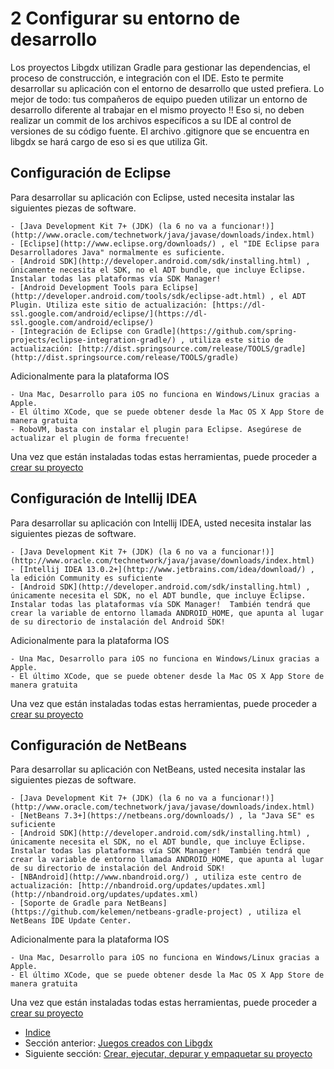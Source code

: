 # 2 Configurar su entorno de desarrollo

Los proyectos Libgdx utilizan Gradle para gestionar las dependencias, el proceso de construcción, e integración con el IDE. Esto te permite desarrollar su aplicación con el entorno de desarrollo que usted prefiera.
Lo mejor de todo: tus compañeros de equipo pueden utilizar un entorno de desarrollo diferente al trabajar en el mismo proyecto !! Eso si, no deben realizar un commit de los archivos específicos a su IDE al control de versiones de su código fuente.
El archivo .gitignore que se encuentra en libgdx se hará cargo de eso si es que utiliza Git.   

## Configuración de Eclipse

Para desarrollar su aplicación con Eclipse, usted necesita instalar las siguientes piezas de software.

    - [Java Development Kit 7+ (JDK) (la 6 no va a funcionar!)](http://www.oracle.com/technetwork/java/javase/downloads/index.html)
    - [Eclipse](http://www.eclipse.org/downloads/) , el "IDE Eclipse para Desarrolladores Java" normalmente es suficiente.
    - [Android SDK](http://developer.android.com/sdk/installing.html) , únicamente necesita el SDK, no el ADT bundle, que incluye Eclipse. Instalar todas las plataformas vía SDK Manager!
    - [Android Development Tools para Eclipse](http://developer.android.com/tools/sdk/eclipse-adt.html) , el ADT Plugin. Utiliza este sitio de actualización: [https://dl-ssl.google.com/android/eclipse/](https://dl-ssl.google.com/android/eclipse/)
    - [Integración de Eclipse con Gradle](https://github.com/spring-projects/eclipse-integration-gradle/) , utiliza este sitio de actualización: [http://dist.springsource.com/release/TOOLS/gradle](http://dist.springsource.com/release/TOOLS/gradle)

Adicionalmente para la plataforma IOS


    - Una Mac, Desarrollo para iOS no funciona en Windows/Linux gracias a Apple.
    - El último XCode, que se puede obtener desde la Mac OS X App Store de manera gratuita
    - RoboVM, basta con instalar el plugin para Eclipse. Asegúrese de actualizar el plugin de forma frecuente!

Una vez que están instaladas todas estas herramientas, puede proceder a [crear su proyecto](https://github.com/libgdx/libgdx/wiki/Project-Setup-Gradle)

## Configuración de Intellij IDEA

Para desarrollar su aplicación con Intellij IDEA, usted necesita instalar las siguientes piezas de software.

    - [Java Development Kit 7+ (JDK) (la 6 no va a funcionar!)](http://www.oracle.com/technetwork/java/javase/downloads/index.html)
    - [Intellij IDEA 13.0.2+](http://www.jetbrains.com/idea/download/) , la edición Community es suficiente
    - [Android SDK](http://developer.android.com/sdk/installing.html) , únicamente necesita el SDK, no el ADT bundle, que incluye Eclipse. Instalar todas las plataformas vía SDK Manager!  También tendrá que crear la variable de entorno llamada ANDROID_HOME, que apunta al lugar de su directorio de instalación del Android SDK!
    
Adicionalmente para la plataforma IOS


    - Una Mac, Desarrollo para iOS no funciona en Windows/Linux gracias a Apple.
    - El último XCode, que se puede obtener desde la Mac OS X App Store de manera gratuita

Una vez que están instaladas todas estas herramientas, puede proceder a [crear su proyecto](https://github.com/libgdx/libgdx/wiki/Project-Setup-Gradle)

## Configuración de NetBeans

Para desarrollar su aplicación con NetBeans, usted necesita instalar las siguientes piezas de software.

    - [Java Development Kit 7+ (JDK) (la 6 no va a funcionar!)](http://www.oracle.com/technetwork/java/javase/downloads/index.html)
    - [NetBeans 7.3+](https://netbeans.org/downloads/) , la "Java SE" es suficiente
    - [Android SDK](http://developer.android.com/sdk/installing.html) , únicamente necesita el SDK, no el ADT bundle, que incluye Eclipse. Instalar todas las plataformas vía SDK Manager!  También tendrá que crear la variable de entorno llamada ANDROID_HOME, que apunta al lugar de su directorio de instalación del Android SDK!
    - [NBAndroid](http://www.nbandroid.org/) , utiliza este centro de actualización: [http://nbandroid.org/updates/updates.xml](http://nbandroid.org/updates/updates.xml)
    - [Soporte de Gradle para NetBeans](https://github.com/kelemen/netbeans-gradle-project) , utiliza el NetBeans IDE Update Center.

    

Adicionalmente para la plataforma IOS


    - Una Mac, Desarrollo para iOS no funciona en Windows/Linux gracias a Apple.
    - El último XCode, que se puede obtener desde la Mac OS X App Store de manera gratuita

Una vez que están instaladas todas estas herramientas, puede proceder a [crear su proyecto](https://github.com/libgdx/libgdx/wiki/Project-Setup-Gradle)

- [Indice](preface.md)
- Sección anterior: [Juegos creados con Libgdx](01.4.md)
- Siguiente sección: [Crear, ejecutar, depurar y empaquetar su proyecto](02.1.md)
